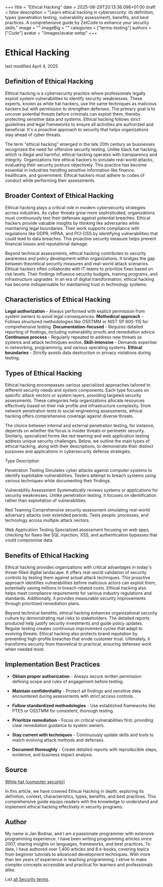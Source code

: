+++
title = "Ethical Hacking"
date = 2025-08-29T20:13:36.096+01:00
draft = false
description = "Learn ethical hacking in cybersecurity: its definition, types (penetration testing, vulnerability assessment), benefits, and best practices. A comprehensive guide by ZetCode to enhance your security skills."
image = ""
imageBig = ""
categories = ["terms-testing"]
authors = ["Cude"]
avatar = "/images/avatar.webp"
+++

# Ethical Hacking

last modified April 4, 2025

## Definition of Ethical Hacking

Ethical hacking is a cybersecurity practice where professionals legally exploit
system vulnerabilities to identify security weaknesses. These experts, known as
white hat hackers, use the same techniques as malicious hackers but with
permission to strengthen defenses. The primary goal is to uncover potential
threats before criminals can exploit them, thereby protecting sensitive data and
systems. Ethical hacking follows strict guidelines and legal frameworks to
ensure all activities are authorized and beneficial. It's a proactive approach
to security that helps organizations stay ahead of cyber threats.

The term "ethical hacking" emerged in the late 20th century as businesses
recognized the need for offensive security testing. Unlike black hat hacking,
which is illegal and harmful, ethical hacking operates with transparency and
integrity. Organizations hire ethical hackers to simulate real-world attacks,
evaluating their security posture objectively. This practice has become
essential in industries handling sensitive information like finance,
healthcare, and government. Ethical hackers must adhere to codes of conduct
while performing their assessments.

## Broader Context of Ethical Hacking

Ethical hacking plays a critical role in modern cybersecurity strategies across
industries. As cyber threats grow more sophisticated, organizations must
continuously test their defenses against potential breaches. Ethical hackers
provide valuable insights by thinking like adversaries while maintaining legal
boundaries. Their work supports compliance with regulations like GDPR, HIPAA,
and PCI-DSS by identifying vulnerabilities that could lead to data breaches.
This proactive security measure helps prevent financial losses and reputational
damage.

Beyond technical assessments, ethical hacking contributes to security awareness
and policy development within organizations. It bridges the gap between
theoretical security measures and real-world attack scenarios. Ethical hackers
often collaborate with IT teams to prioritize fixes based on risk levels. Their
findings influence security budgets, training programs, and infrastructure
upgrades. In an era of digital transformation, ethical hacking has become
indispensable for maintaining trust in technology systems.

## Characteristics of Ethical Hacking

**Legal authorization** - Always performed with explicit
permission from system owners to avoid legal consequences.
**Methodical approach** - Follows structured methodologies like
OSSTMM or NIST SP 800-115 for comprehensive testing.
**Documentation-focused** - Requires detailed reporting of
findings, including vulnerability proofs and remediation advice.
**Continuous process** - Regularly repeated to address new
threats as systems and attack techniques evolve.
**Skill-intensive** - Demands expertise in networking,
programming, and various operating systems.
**Ethical boundaries** - Strictly avoids data destruction or
privacy violations during testing.

## Types of Ethical Hacking

Ethical hacking encompasses various specialized approaches tailored to different
security needs and system components. Each type focuses on specific attack
vectors or system layers, providing targeted security assessments. These
categories help organizations allocate resources effectively based on their risk
profile and infrastructure complexity. From network penetration tests to social
engineering assessments, ethical hacking offers comprehensive coverage against
diverse threats.

The choice between internal and external penetration testing, for instance,
depends on whether the focus is insider threats or perimeter security.
Similarly, specialized forms like red teaming and web application testing
address unique security challenges. Below, we outline the main types of ethical
hacking, along with their descriptions, to demonstrate their distinct purposes
and applications in cybersecurity defense strategies.

Type
Description

Penetration Testing
Simulates cyber attacks against computer systems to identify exploitable
vulnerabilities. Testers attempt to breach systems using various techniques
while documenting their findings.

Vulnerability Assessment
Systematically reviews systems or applications for security weaknesses.
Unlike penetration testing, it focuses on identification rather than
exploitation of vulnerabilities.

Red Teaming
Comprehensive security assessment simulating real-world adversary attacks
over extended periods. Tests people, processes, and technology across multiple
attack vectors.

Web Application Testing
Specialized assessment focusing on web apps, checking for flaws like SQL
injection, XSS, and authentication bypasses that could compromise data.

## Benefits of Ethical Hacking

Ethical hacking provides organizations with critical advantages in today's
threat-filled digital landscape. It offers real-world validation of security
controls by testing them against actual attack techniques. This proactive
approach identifies vulnerabilities before malicious actors can exploit them,
potentially saving millions in breach-related costs. Ethical hacking also helps
meet compliance requirements for various industry regulations and standards.
Additionally, it provides measurable security improvements through prioritized
remediation plans.

Beyond technical benefits, ethical hacking enhances organizational security
culture by demonstrating real risks to stakeholders. The detailed reports
produced help justify security investments and guide policy updates. Regular
testing creates continuous improvement cycles that adapt to evolving threats.
Ethical hacking also protects brand reputation by preventing high-profile
breaches that erode customer trust. Ultimately, it transforms security from
theoretical to practical, ensuring defenses work when needed most.

## Implementation Best Practices

- **Obtain proper authorization** - Always secure written permission defining scope and rules of engagement before testing.

- **Maintain confidentiality** - Protect all findings and sensitive data encountered during assessments with strict access controls.

- **Follow standardized methodologies** - Use established frameworks like PTES or OSSTMM for consistent, thorough testing.

- **Prioritize remediation** - Focus on critical vulnerabilities first, providing clear remediation guidance to system owners.

- **Stay current with techniques** - Continuously update skills and tools to match evolving attack methods and defenses.

- **Document thoroughly** - Create detailed reports with reproducible steps, evidence, and business impact analysis.

## Source

[White hat (computer security)](https://en.wikipedia.org/wiki/White_hat_(computer_security))

In this article, we have covered Ethical Hacking in depth, exploring its
definition, context, characteristics, types, benefits, and best practices. This
comprehensive guide equips readers with the knowledge to understand and
implement ethical hacking effectively in security programs.

## Author

My name is Jan Bodnar, and I am a passionate programmer with extensive
programming experience. I have been writing programming articles since 2007,
sharing insights on languages, frameworks, and best practices. To date, I have
authored over 1,400 articles and 8 e-books, covering topics from beginner
tutorials to advanced development techniques. With more than ten years of
experience in teaching programming, I strive to make complex concepts accessible
and practical for learners and professionals alike.

List [all Security terms](/all/#terms-security).